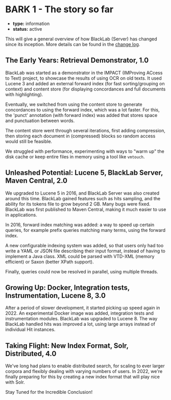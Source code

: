 # BARK 1 - The story so far

- **type:** information
- **status:** active

This will give a general overview of how BlackLab (Server) has changed since its inception. More details can be found in the [change log](../../core/src/site/markdown/changelog.md).

## The Early Years: Retrieval Demonstrator, 1.0

BlackLab was started as a demonstrator in the IMPACT (IMProving ACcess to Text) project, to showcase the results of using OCR on old texts. It used Lucene 3 and added an external forward index (for fast sorting/grouping on context) and content store (for displaying concordances and full documents with highlighting).

Eventually, we switched from using the content store to generate concordances to using the forward index, which was a lot faster. For this, the 'punct' annotation (with forward index) was added that stores space and punctuation between words.

The content store went through several iterations, first adding compression, then storing each document in (compressed) blocks so random access would still be feasible.

We struggled with performance, experimenting with ways to "warm up" the disk cache or keep entire files in memory using a tool like `vmtouch`.

## Unleashed Potential: Lucene 5, BlackLab Server, Maven Central, 2.0

We upgraded to Lucene 5 in 2016, and BlackLab Server was also created around this time. BlackLab gained features such as hits sampling, and the ability for its tokens file to grow beyond 2 GB. Many bugs were fixed. BlackLab was first published to Maven Central, making it much easier to use in applications.

In 2016, forward index matching was added: a way to speed up certain queries, for example prefix queries matching many terms, using the forward index.

A new configurable indexing system was added, so that users only had too write a YAML or JSON file describing their input format, instead of having to implement a Java class. XML could be parsed with VTD-XML (memory efficient) or Saxon (better XPath support).

Finally, queries could now be resolved in parallel, using multiple threads.

## Growing Up: Docker, Integration tests, Instrumentation, Lucene 8, 3.0

After a period of slower development, it started picking up speed again in 2022. An experimental Docker image was added, integration tests and instrumentation modules. BlackLab was upgraded to Lucene 8. The way BlackLab handled hits was improved a lot, using large arrays instead of individual Hit instances.

## Taking Flight: New Index Format, Solr, Distributed, 4.0

We've long had plans to enable distributed search, for scaling to ever larger corpora and flexibly dealing with varying numbers of users. In 2022, we're finally preparing for this by creating a new index format that will play nice with Solr.

Stay Tuned for the Incredible Conclusion!
